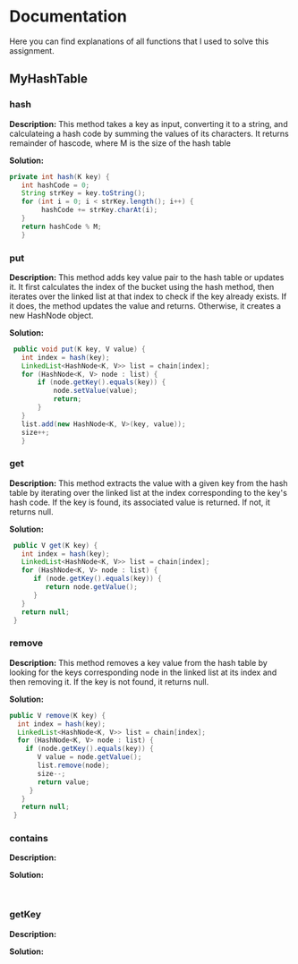 # Documentation 

Here you can find explanations of all functions that I used to solve this assignment.

## MyHashTable

### hash

**Description:** This method takes a key as input, converting it to a string, and calculateing a hash code by summing the values of its characters. It returns remainder of hascode, where M is the size of the hash table

**Solution:** 

```java
private int hash(K key) {
   int hashCode = 0;
   String strKey = key.toString();
   for (int i = 0; i < strKey.length(); i++) {
        hashCode += strKey.charAt(i);
   }
   return hashCode % M;
   }
```

### put

**Description:** This method adds key value pair to the hash table or updates it. It first calculates the index of the bucket using the hash method, then iterates over the linked list at that index to check if the key already exists. If it does, the method updates the value and returns. Otherwise, it creates a new HashNode object.

**Solution:** 

```java
 public void put(K key, V value) {
   int index = hash(key);
   LinkedList<HashNode<K, V>> list = chain[index];
   for (HashNode<K, V> node : list) {
       if (node.getKey().equals(key)) {
           node.setValue(value);
           return;
       }
   }
   list.add(new HashNode<K, V>(key, value));
   size++;
   }
```

### get

**Description:** This method extracts the value with a given key from the hash table by iterating over the linked list at the index corresponding to the key's hash code. If the key is found, its associated value is returned. If not, it returns null.

**Solution:** 

```java
 public V get(K key) {
   int index = hash(key);
   LinkedList<HashNode<K, V>> list = chain[index];
   for (HashNode<K, V> node : list) {
      if (node.getKey().equals(key)) {
         return node.getValue();
      }
   }
   return null;
 } 
```

### remove

**Description:** This method removes a key value from the hash table by looking for the keys corresponding node in the linked list at its index and then removing it. If the key is not found, it returns null.

**Solution:** 

```java
public V remove(K key) {
  int index = hash(key);
  LinkedList<HashNode<K, V>> list = chain[index];
  for (HashNode<K, V> node : list) {
    if (node.getKey().equals(key)) {
       V value = node.getValue();
       list.remove(node);
       size--;
       return value;
     }
   }
   return null;
 } 
```

### contains

**Description:** 

**Solution:** 

```java
 
```

### getKey

**Description:** 

**Solution:** 

```java
 
```

